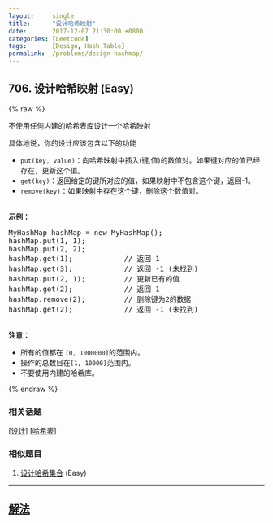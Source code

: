 ```yaml
---
layout:     single
title:      "设计哈希映射"
date:       2017-12-07 21:30:00 +0800
categories: [Leetcode]
tags:       [Design, Hash Table]
permalink:  /problems/design-hashmap/
---
```


## 706. 设计哈希映射 (Easy)

{% raw %}

<p>不使用任何内建的哈希表库设计一个哈希映射</p>

<p>具体地说，你的设计应该包含以下的功能</p>

<ul>
	<li><code>put(key, value)</code>：向哈希映射中插入(键,值)的数值对。如果键对应的值已经存在，更新这个值。</li>
	<li><code>get(key)</code>：返回给定的键所对应的值，如果映射中不包含这个键，返回-1。</li>
	<li><code>remove(key)</code>：如果映射中存在这个键，删除这个数值对。</li>
</ul>

<p><br>
<strong>示例：</strong></p>

<pre>MyHashMap hashMap = new MyHashMap();
hashMap.put(1, 1); &nbsp; &nbsp; &nbsp; &nbsp; &nbsp;
hashMap.put(2, 2); &nbsp; &nbsp; &nbsp; &nbsp; 
hashMap.get(1); &nbsp; &nbsp; &nbsp; &nbsp; &nbsp; &nbsp;// 返回 1
hashMap.get(3); &nbsp; &nbsp; &nbsp; &nbsp; &nbsp; &nbsp;// 返回 -1 (未找到)
hashMap.put(2, 1); &nbsp; &nbsp; &nbsp; &nbsp; // 更新已有的值
hashMap.get(2); &nbsp; &nbsp; &nbsp; &nbsp; &nbsp; &nbsp;// 返回 1 
hashMap.remove(2); &nbsp; &nbsp; &nbsp; &nbsp; // 删除键为2的数据
hashMap.get(2); &nbsp; &nbsp; &nbsp; &nbsp; &nbsp; &nbsp;// 返回 -1 (未找到) 
</pre>

<p><br>
<strong>注意：</strong></p>

<ul>
	<li>所有的值都在&nbsp;<code>[0, 1000000]</code>的范围内。</li>
	<li>操作的总数目在<code>[1, 10000]</code>范围内。</li>
	<li>不要使用内建的哈希库。</li>
</ul>

{% endraw %}

### 相关话题
  [[设计](https://github.com/openset/leetcode/tree/master/tag/design/README.md)]
  [[哈希表](https://github.com/openset/leetcode/tree/master/tag/hash-table/README.md)]

### 相似题目
  1. [设计哈希集合](/problems/design-hashset) (Easy)

---

## [解法](https://github.com/openset/leetcode/tree/master/problems/design-hashmap)
